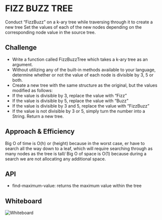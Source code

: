 # FIZZ BUZZ TREE
Conduct “FizzBuzz” on a k-ary tree while traversing through it to create a new tree
Set the values of each of the new nodes depending on the corresponding node value in the source tree.

## Challenge
* Write a function called FizzBuzzTree which takes a k-ary tree as an argument.
* Without utilizing any of the built-in methods available to your language, determine whether or not the value of each node is divisible by 3, 5 or both. 
* Create a new tree with the same structure as the original, but the values modified as follows:
* If the value is divisible by 3, replace the value with “Fizz”
* If the value is divisible by 5, replace the value with “Buzz”
* If the value is divisible by 3 and 5, replace the value with “FizzBuzz”
* If the value is not divisible by 3 or 5, simply turn the number into a String.
Return a new tree.

## Approach & Efficiency
Big O of  time is O(h) or (height) because in the worst case, er have to search all the way down to a leaf, which will require searching through as many nodes as the tree is tall/
Big O of space is O(1) because during a search we are not allocating any additional space.

## API
<!-- Description of each method publicly available in each of your trees -->
* find-maximum-value: returns the maximum value within the tree

## Whiteboard

![Whiteboard](../../assets.FizzBuzz.png)